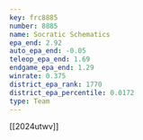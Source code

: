 ```yaml
---
key: frc8885
number: 8885
name: Socratic Schematics
epa_end: 2.92
auto_epa_end: -0.05
teleop_epa_end: 1.69
endgame_epa_end: 1.29
winrate: 0.375
district_epa_rank: 1770
district_epa_percentile: 0.0172
type: Team
---
```

[[2024utwv]]
